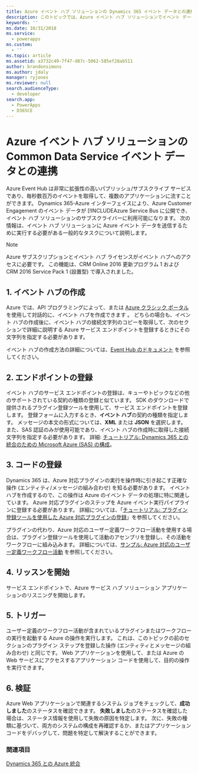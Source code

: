 ```yaml
---
title: Azure イベント ハブ ソリューションの Dynamics 365 イベント データとの連携 (Common Data Service) | Microsoft Docs
description: このトピックでは、Azure イベント ハブ ソリューションでイベント データを使用する方法を説明します。
keywords: ''
ms.date: 10/31/2018
ms.service:
  - powerapps
ms.custom:
  - ''
ms.topic: article
ms.assetid: a3732c49-7f47-d87c-5062-585ef28ab511
author: brandonsimons
ms.author: jdaly
manager: ryjones
ms.reviewer: null
search.audienceType:
  - developer
search.app:
  - PowerApps
  - D365CE
---
```


# <a name="work-with-common-data-service-event-data-in-your-azure-event-hub-solution"></a>Azure イベント ハブ ソリューションの Common Data Service イベント データとの連携

Azure Event Hub は非常に拡張性の高いパブリッシュ/サブスクライブ サービスであり、毎秒数百万のイベントを取得して、複数のアプリケーションに流すことができます。 Dynamics 365-Azure インターフェイスにより、Azure Customer Engagement のイベント データが [!INCLUDEAzure Service Bus に公開でき、イベント ハブ ソリューションのサブスクライバーに利用可能になります。 次の情報は、イベント ハブ ソリューションに Azure イベント データを送信するために実行する必要がある一般的なタスクについて説明します。  
  
> [!NOTE]
>  Azure サブスクリプションとイベント ハブ ライセンスがイベント ハブへのアクセスに必要です。 この機能は、CRM Online 2016 更新プログラム 1 および CRM 2016 Service Pack 1 (設置型) で導入されました。
  
## <a name="1-create-an-event-hub"></a>1. イベント ハブの作成  
 Azure では、API プログラミングによって、または [Azure クラシック ポータル](https://manage.windowsazure.com) を使用して対話的に、イベント ハブを作成できます 。 どちらの場合も、イベント ハブの作成後に、イベント ハブの接続文字列のコピーを取得して、次のセクションで詳細に説明する Azure サービス エンドポイントを登録するときにその文字列を指定する必要があります。  
  
 イベント ハブの作成方法の詳細については、[Event Hub のドキュメント](https://azure.microsoft.com/en-us/documentation/services/event-hubs/) を参照してください。  
  
## <a name="2-register-an-endpoint"></a>2. エンドポイントの登録  
 イベント ハブのサービス エンドポイントの登録は、キューやトピックなどの他のサポートされている契約の種類の登録と似ています。 SDK のダウンロードで提供されるプラグイン登録ツールを使用して、サービス エンドポイントを登録します。  登録フォームに入力するとき、**イベント ハブ**の契約の種類を指定します。 メッセージの本文の形式については、**XML** または **JSON** を選択します。 また、SAS 認証のみが使用可能であり、イベント ハブの作成時に取得した接続文字列を指定する必要があります。 詳細: [チュートリアル: Dynamics 365 との統合のための Microsoft Azure (SAS) の構成](walkthrough-configure-azure-sas-integration.md)。  
  
## <a name="3-register-code"></a>3. コードの登録  
 Dynamics 365 は、Azure 対応プラグインの実行を操作時に引き起こす正確な操作 (エンティティ/メッセージの組み合わせ) を知る必要があります。 イベント ハブを作成するので、この操作は Azure のイベント データの処理に特に関連しています。 Azure 対応プラグインのステップを Azure イベント実行パイプラインに登録する必要があります。  詳細については、「[チュートリアル: プラグイン登録ツールを使用した Azure 対応プラグインの登録](walkthrough-register-azure-aware-plug-in-using-plug-in-registration-tool.md)」を参照してください。  
  
 プラグインの代わり、Azure 対応のユーザー定義ワークフロー活動を使用する場合は、プラグイン登録ツールを使用して活動のアセンブリを登録し、その活動をワークフローに組み込みます。 詳細については、[サンプル: Azure 対応のユーザー定義ワークフロー活動](/dynamics365/customer-engagement/developer/sample-azure-aware-custom-workflow-activity) を参照してください。
  
## <a name="4-start-listening"></a>4. リッスンを開始  
 サービス エンドポイントで、Azure サービス ハブ ソリューション アプリケーションのリスニングを開始します。  
  
## <a name="5-trigger"></a>5. トリガー  
 ユーザー定義のワークフロー活動が含まれているプラグインまたはワークフローの実行を起動する Azure の操作を実行します。 これは、このトピックの前のセクションのプラグイン ステップを登録した操作 (エンティティとメッセージの組み合わせ) と同じです。 Web アプリケーションを使用して、または Azure の Web サービスにアクセスするアプリケーション コードを使用して、目的の操作を実行できます。  
  
## <a name="6-verification"></a>6. 検証  
 Azure Web アプリケーションで関連するシステム ジョブをチェックして、**成功しました**のステータスを確認できます。 **失敗しました**のステータスを確認した場合は、ステータス情報を使用して失敗の原因を特定します。 次に、失敗の種類に基づいて、両方のシステムの構成を再確認するか、またはアプリケーション コードをデバッグして、問題を特定して解決することができます。  
  
### <a name="see-also"></a>関連項目  
 [Dynamics 365 との Azure 統合](azure-integration.md)